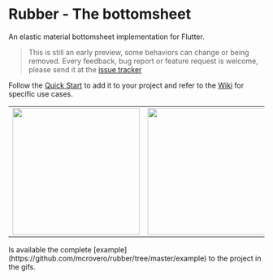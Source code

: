 # Rubber - The bottomsheet

An elastic material bottomsheet implementation for Flutter. 
>This is still an early preview, some behaviors can change or being removed. Every feedback, bug report or feature request is welcome, please send it at the [issue tracker](https://github.com/mcrovero/rubber/issues)

Follow the [Quick Start](https://github.com/mcrovero/rubber/wiki/Quick-start) to add it to your project and refer to the [Wiki](https://github.com/mcrovero/rubber/wiki) for specific use cases.

<table>
  <tr>
    <td><img src="https://github.com/mcrovero/rubber/blob/master/assets/demo1.gif" width="250"></td>
    <td><img src="https://github.com/mcrovero/rubber/blob/master/assets/demo2.gif" width="250"></td>
  </tr>
</table>
Is available the complete [example](https://github.com/mcrovero/rubber/tree/master/example) to the project in the gifs.
